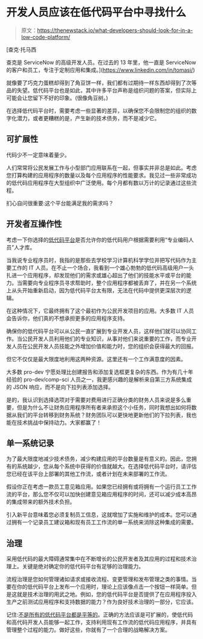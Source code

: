 # 开发人员应该在低代码平台中寻找什么

> 原文：<https://thenewstack.io/what-developers-should-look-for-in-a-low-code-platform/>

[](https://www.linkedin.com/in/tomasi/)

 [查克·托马西

查克是 ServiceNow 的高级开发人员。在过去的 13 年里，他一直是 ServiceNow 的客户和员工，专注于定制应用和集成。](https://www.linkedin.com/in/tomasi/) [](https://www.linkedin.com/in/tomasi/)

就像要了巧克力蛋糕却得到了角豆饼一样，我们都有过期待一样东西却得到了次等品的失望。低代码平台也是如此，其中许多平台声称是组织问题的答案，但实际上可能会让您留下不好的印象。(很像角豆树。)

在选择低代码平台时，需要考虑一些显著的差异，以确保您不会限制您的组织的数字化潜力，或者更糟糕的是，产生新的技术债务，而不是减少它。

## **可扩展性**

代码少不一定意味着量少。

人们常常将公民发展工作与小型部门应用联系在一起，但事实并非总是如此。考虑您打算构建的应用程序的数量以及每个应用程序的性能要求。我见过一些非常成功的低代码应用程序在大型组织中广泛使用。每个月都有数以万计的记录通过这些流程。

扪心自问很重要:这个平台能满足我的需求吗？

## **开发者互操作性**

考虑一下你选择的[低代码平台](https://www.servicenow.com/workflows/creator-workflows.html?campid=70863&cid=sc:brand:crwf:tns:q421:dev_look_for_hybrid_article_1:2948:phdus:discov&utm_medium=sponsoredcontent&utm_source=tns)是否允许你的低代码用户根据需要利用“专业编码人员”人才库。

当我说专业程序员时，我指的是那些去学校学习计算机科学学位并把写代码作为主要工作的 IT 人员。在不止一个场合，我看到一个雄心勃勃的低代码高级用户一头扎进一个应用程序，却发现他们的需求或雄心超出了他们的技能水平或平台的能力。当需要向专业程序员寻求帮助时，整个应用程序都被丢弃了，并在另一个系统上从头开始重新启动，因为低代码平台太有限，无法在代码中提供更深层次的逻辑。

在这种情况下，它最终拥有了这个最初作为公民开发项目的应用。大多数 IT 人员会告诉你，他们真的不想承担更多的应用程序支持。

确保你的低代码平台可以从公民一直扩展到专业开发人员，这样他们就可以协同工作。当公民开发人员利用他们的专业知识，从事对他们来说重要的工作，而专业开发人员在公民开发人员技能之外增加价值和能力时，您的组织会获得最大的回报。

但它不仅仅是最大限度地利用这两种资源。这里还有一个工作满意度的因素。

大多数 pro-dev 宁愿处理比创建报告和添加复选框更复杂的东西。作为有几十年经验的 pro-dev/comp-sci 人员之一，我更感兴趣的是解析来自第三方系统集成的 JSON 响应，而不是向下拉列表添加选择。

是的，我认识到选择选项对于需要对费用进行正确分类的财务人员来说是多么重要，但是为什么不让财务应用程序所有者来承担这个小任务，同时我想出如何将数据从我们的平台转移到财务系统？财务团队可以更快地更新他们的下拉列表，我也能在技术挑战中保持动力。大家都赢了！

## **单一系统记录**

为了最大限度地减少技术债务，减少构建应用的平台数量是有意义的。因此，您拥有的系统越少，您从每个系统中获得的价值就越大。在选择低代码平台时，请评估您已经在该平台上部署的其他工作流，或者计划在未来部署的工作流。

假设你正在考虑一款员工意见箱应用。如果您已经拥有或将拥有一个运行员工工作流的平台，那么您不仅可以加快创建意见箱应用程序的时间，还可以减少成本高昂的集成带来的额外技术负担。

引入新平台意味着您必须复制员工信息，这就增加了实施和维护的成本。您可以通过拥有一个记录员工建议箱和现有员工工作流的单一系统来消除这种集成的需要。

## **治理**

采用低代码的最大障碍通常集中在不断增长的公民开发者及其应用的过程和技术治理上。关键是绝对确定你的低代码平台有足够的治理能力。

流程治理是您如何管理诸如请求或接收流程、变更管理和发布管理之类的事情。当要在你的低代码平台上发布一个应用时，理论上应该像点击一个按钮一样简单。但是这就是技术治理的用武之地。例如，您的低代码平台是否提供了在应用程序投入生产之前测试应用程序和支持数据的能力？作为良好技术治理的一部分，它应该。

记住:[不是所有的低代码平台都是平等的](https://www.servicenow.com/lpayr/gartner-magic-quadrant-low-code-application-platforms.html?campid=70863&cid=sc:brand:crwf:tns:q421:dev_look_for_hybrid_article_4:2951:phdus:discov&utm_medium=sponsoredcontent&utm_source=tns)。正确的方法应该是可扩展的，使低代码和高代码开发人员能够一起工作，支持利用现有工作流的低代码应用程序，并具有管理整个过程的能力。做好这些，你就有了一个合理的战略解决方案。

<svg xmlns:xlink="http://www.w3.org/1999/xlink" viewBox="0 0 68 31" version="1.1"><title>Group</title> <desc>Created with Sketch.</desc></svg>